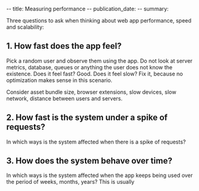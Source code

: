 -- title: Measuring performance
-- publication_date:
-- summary:

Three questions to ask when thinking about web app performance, speed and scalability:

## 1. How fast does the app feel?

Pick a random user and observe them using the app. Do not look at server metrics, database, queues or anything
the user does not know the existence. Does it feel fast? Good. Does it feel slow? Fix it, because no optimization
makes sense in this scenario.

Consider asset bundle size, browser extensions, slow devices, slow network, distance between users and servers.

## 2. How fast is the system under a spike of requests?

In which ways is the system affected when there is a spike of requests?

## 3. How does the system behave over time?

In which ways is the system affected when the app keeps being used over the period of weeks, months, years?
This is usually
